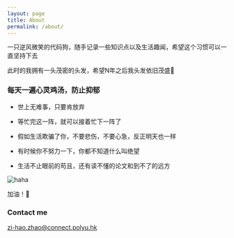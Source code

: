 ```yaml
---
layout: page
title: About
permalink: /about/
---
```


一只逆风微笑的代码狗，随手记录一些知识点以及生活趣闻，希望这个习惯可以一直坚持下去

此时的我拥有一头茂密的头发，希望N年之后我头发依旧茂盛😬

### 每天一遍心灵鸡汤，防止抑郁

* 世上无难事，只要肯放弃

* 等忙完这一阵，就可以接着忙下一阵了

* 假如生活欺骗了你，不要悲伤，不要心急，反正明天也一样

* 有时候你不努力一下，你都不知道什么叫绝望

* 生活不止眼前的苟且，还有读不懂的论文和到不了的远方

![haha](https://tva1.sinaimg.cn/large/0081Kckwly1glxsm27vx0j30ar0elwgp.jpg)

加油！😬

### Contact me

[zi-hao.zhao@connect.polyu.hk](mailto:zi-hao.zhao@connect.polyu.hk)
